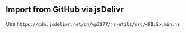 ## Import from GitHub via jsDelivr

Use `https://cdn.jsdelivr.net/gh/vp2177/js-utils/src/<FILE>.min.js`

<!-- [demo]: https://vp2177.github.io/js-utils -->
